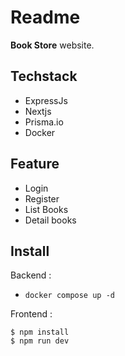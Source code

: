 # Readme

**Book Store** website.

## Techstack

- ExpressJs
- Nextjs
- Prisma.io
- Docker

## Feature 

- Login
- Register
- List Books
- Detail books

## Install

Backend : 

- `docker compose up -d`

Frontend :

```
$ npm install
$ npm run dev
```

